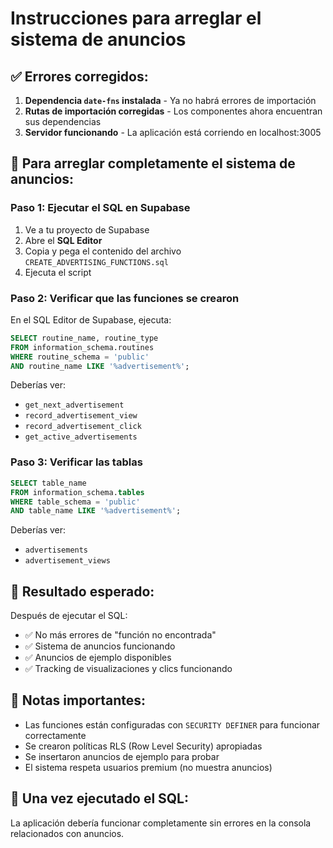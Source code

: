 # Instrucciones para arreglar el sistema de anuncios

## ✅ Errores corregidos:

1. **Dependencia `date-fns` instalada** - Ya no habrá errores de importación
2. **Rutas de importación corregidas** - Los componentes ahora encuentran sus dependencias
3. **Servidor funcionando** - La aplicación está corriendo en localhost:3005

## 🔧 Para arreglar completamente el sistema de anuncios:

### Paso 1: Ejecutar el SQL en Supabase
1. Ve a tu proyecto de Supabase
2. Abre el **SQL Editor**
3. Copia y pega el contenido del archivo `CREATE_ADVERTISING_FUNCTIONS.sql`
4. Ejecuta el script

### Paso 2: Verificar que las funciones se crearon
En el SQL Editor de Supabase, ejecuta:
```sql
SELECT routine_name, routine_type 
FROM information_schema.routines 
WHERE routine_schema = 'public' 
AND routine_name LIKE '%advertisement%';
```

Deberías ver:
- `get_next_advertisement`
- `record_advertisement_view`
- `record_advertisement_click`
- `get_active_advertisements`

### Paso 3: Verificar las tablas
```sql
SELECT table_name 
FROM information_schema.tables 
WHERE table_schema = 'public' 
AND table_name LIKE '%advertisement%';
```

Deberías ver:
- `advertisements`
- `advertisement_views`

## 🎯 Resultado esperado:

Después de ejecutar el SQL:
- ✅ No más errores de "función no encontrada"
- ✅ Sistema de anuncios funcionando
- ✅ Anuncios de ejemplo disponibles
- ✅ Tracking de visualizaciones y clics funcionando

## 📝 Notas importantes:

- Las funciones están configuradas con `SECURITY DEFINER` para funcionar correctamente
- Se crearon políticas RLS (Row Level Security) apropiadas
- Se insertaron anuncios de ejemplo para probar
- El sistema respeta usuarios premium (no muestra anuncios)

## 🚀 Una vez ejecutado el SQL:

La aplicación debería funcionar completamente sin errores en la consola relacionados con anuncios.

